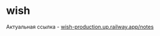 # wish

Актуальная ссылка - [wish-production.up.railway.app/notes](https://wish-production.up.railway.app/notes)

